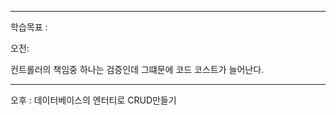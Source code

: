 <hr>

학습목표 :  



오전:

컨트롤러의 책임중 하나는 검증인데 그떄문에 코드 코스트가 늘어난다.





























<hr>


오후 :  데이터베이스의 엔터티로 CRUD만들기












